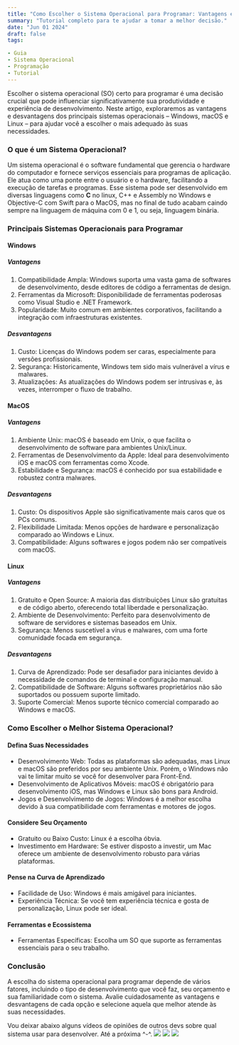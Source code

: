 ```yaml
---
title: "Como Escolher o Sistema Operacional para Programar: Vantagens e Desvantagens"
summary: "Tutorial completo para te ajudar a tomar a melhor decisão."
date: "Jun 01 2024"
draft: false
tags:

- Guia
- Sistema Operacional
- Programação
- Tutorial
---
```

Escolher o sistema operacional (SO) certo para programar é uma decisão crucial que pode influenciar significativamente sua produtividade e experiência de desenvolvimento. Neste artigo, exploraremos as vantagens e desvantagens dos principais sistemas operacionais – Windows, macOS e Linux – para ajudar você a escolher o mais adequado às suas necessidades.

### O que é um Sistema Operacional?
Um sistema operacional é o software fundamental que gerencia o hardware do computador e fornece serviços essenciais para programas de aplicação. Ele atua como uma ponte entre o usuário e o hardware, facilitando a execução de tarefas e programas. Esse sistema pode ser desenvolvido em diversas linguagens como **C** no linux, C++ e Assembly no Windows e Objective-C com Swift para o MacOS, mas no final de tudo acabam caindo sempre na linguagem de máquina com 0 e 1, ou seja, linguagem binária. 

### Principais Sistemas Operacionais para Programar
#### Windows
##### Vantagens
1. Compatibilidade Ampla: Windows suporta uma vasta gama de softwares de desenvolvimento, desde editores de código a ferramentas de design.
2. Ferramentas da Microsoft: Disponibilidade de ferramentas poderosas como Visual Studio e .NET Framework.
3. Popularidade: Muito comum em ambientes corporativos, facilitando a integração com infraestruturas existentes.
##### Desvantagens
1. Custo: Licenças do Windows podem ser caras, especialmente para versões profissionais.
2. Segurança: Historicamente, Windows tem sido mais vulnerável a vírus e malwares.
3. Atualizações: As atualizações do Windows podem ser intrusivas e, às vezes, interromper o fluxo de trabalho.

#### MacOS
##### Vantagens
1. Ambiente Unix: macOS é baseado em Unix, o que facilita o desenvolvimento de software para ambientes Unix/Linux.
2. Ferramentas de Desenvolvimento da Apple: Ideal para desenvolvimento iOS e macOS com ferramentas como Xcode.
3. Estabilidade e Segurança: macOS é conhecido por sua estabilidade e robustez contra malwares.
##### Desvantagens
1. Custo: Os dispositivos Apple são significativamente mais caros que os PCs comuns.
2. Flexibilidade Limitada: Menos opções de hardware e personalização comparado ao Windows e Linux.
3. Compatibilidade: Alguns softwares e jogos podem não ser compatíveis com macOS.

#### Linux
##### Vantagens
1. Gratuito e Open Source: A maioria das distribuições Linux são gratuitas e de código aberto, oferecendo total liberdade e personalização.
2. Ambiente de Desenvolvimento: Perfeito para desenvolvimento de software de servidores e sistemas baseados em Unix.
3. Segurança: Menos suscetível a vírus e malwares, com uma forte comunidade focada em segurança.
##### Desvantagens
1. Curva de Aprendizado: Pode ser desafiador para iniciantes devido à necessidade de comandos de terminal e configuração manual.
2. Compatibilidade de Software: Alguns softwares proprietários não são suportados ou possuem suporte limitado.
3. Suporte Comercial: Menos suporte técnico comercial comparado ao Windows e macOS.

### Como Escolher o Melhor Sistema Operacional?
#### Defina Suas Necessidades
- Desenvolvimento Web: Todas as plataformas são adequadas, mas Linux e macOS são preferidos por seu ambiente Unix. Porém, o Windows não vai te limitar muito se você for desenvolver para Front-End.
- Desenvolvimento de Aplicativos Móveis: macOS é obrigatório para desenvolvimento iOS, mas Windows e Linux são bons para Android.
- Jogos e Desenvolvimento de Jogos: Windows é a melhor escolha devido à sua compatibilidade com ferramentas e motores de jogos.

#### Considere Seu Orçamento
- Gratuito ou Baixo Custo: Linux é a escolha óbvia.
- Investimento em Hardware: Se estiver disposto a investir, um Mac oferece um ambiente de desenvolvimento robusto para várias plataformas.

#### Pense na Curva de Aprendizado
- Facilidade de Uso: Windows é mais amigável para iniciantes.
- Experiência Técnica: Se você tem experiência técnica e gosta de personalização, Linux pode ser ideal.

#### Ferramentas e Ecossistema
- Ferramentas Específicas: Escolha um SO que suporte as ferramentas essenciais para o seu trabalho.

### Conclusão
A escolha do sistema operacional para programar depende de vários fatores, incluindo o tipo de desenvolvimento que você faz, seu orçamento e sua familiaridade com o sistema. Avalie cuidadosamente as vantagens e desvantagens de cada opção e selecione aquela que melhor atende às suas necessidades.

Vou deixar abaixo alguns vídeos de opiniões de outros devs sobre qual sistema usar para desenvolver. Até a próxima ^-^.
[![](https://markdown-videos-api.jorgenkh.no/youtube/5by78s9rv2s?si=w-WtDuoW9sexlh41)](https://youtu.be/5by78s9rv2s?si=w-WtDuoW9sexlh41)
[![](https://markdown-videos-api.jorgenkh.no/youtube/kkbFqCNgFlE?si=xokN7N_3zXu270O9)](https://youtu.be/kkbFqCNgFlE?si=xokN7N_3zXu270O9)
[![](https://markdown-videos-api.jorgenkh.no/youtube/nkAzAZw9VT0?si=UQgfLQzAnPwsfGAw)](https://youtu.be/nkAzAZw9VT0?si=UQgfLQzAnPwsfGAw)
